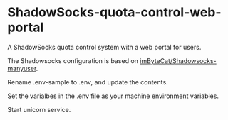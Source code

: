 # ShadowSocks-quota-control-web-portal
A ShadowSocks quota control system with a web portal for users.

The Shadowsocks configuration is based on [imByteCat/Shadowsocks-manyuser](https://github.com/imByteCat/Shadowsocks-manyuser).

Rename .env-sample to .env, and update the contents.

Set the varialbes in the .env file as your machine environment variables.

Start unicorn service.
